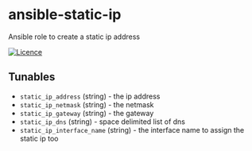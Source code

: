 # ansible-static-ip
Ansible role to create a static ip address

[![Licence](https://img.shields.io/badge/Licence-ISC-blue.svg)](https://opensource.org/licenses/ISC)

## Tunables
 * `static_ip_address` (string) - the ip address
 * `static_ip_netmask` (string) - the netmask
 * `static_ip_gateway` (string) - the gateway
 * `static_ip_dns` (string) - space delimited list of dns
 * `static_ip_interface_name` (string) - the interface name to assign the static ip too
